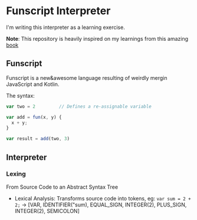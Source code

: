 # Funscript Interpreter

I'm writing this interpreter as a learning exercise.

**Note**: This repository is heavily inspired on my learnings from this amazing [book](https://interpreterbook.com/)

## Funscript

Funscript is a new&awesome language resulting of weirdly mergin JavaScript and Kotlin.

The syntax:

```js
var two = 2         // Defines a re-assignable variable

var add = fun(x, y) {
  x + y;
}

var result = add(two, 3)
```

## Interpreter

### Lexing

From Source Code to an Abstract Syntax Tree

* Lexical Analysis: Transforms source code into tokens, eg: `var sum = 2 + 2;` -> [VAR, IDENTIFIER("sum), EQUAL_SIGN, INTEGER(2), PLUS_SIGN, INTEGER(2), SEMICOLON]